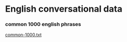 # English conversational data

### common 1000 english phrases
[common-1000.txt](https://github.com/ronaldaug/english-conversational-data/master/common-1000.txt)
